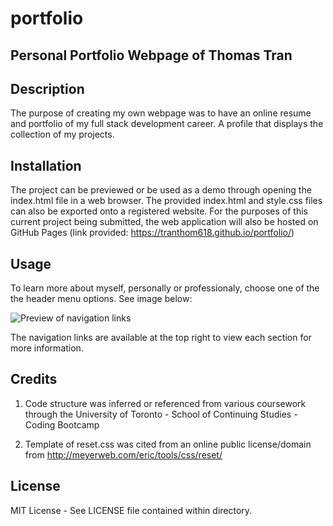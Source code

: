 # portfolio

## Personal Portfolio Webpage of Thomas Tran

## Description

The purpose of creating my own webpage was to have an online resume and portfolio of my full stack development career. A profile that displays the collection of my projects.

## Installation

The project can be previewed or be used as a demo through opening the index.html file in a web browser. The provided index.html and style.css files can also be exported onto a registered website. For the purposes of this current project being submitted, the web application will also be hosted on GitHub Pages (link provided: https://tranthom618.github.io/portfolio/)


## Usage

To learn more about myself, personally or professionaly, choose one of the the header menu options. See image below:

![Preview of navigation links](assets/images/readme-instructional.png?raw=true "README Example")

The navigation links are available at the top right to view each section for more information.

## Credits

1) Code structure was inferred or referenced from various coursework through the University of Toronto - School of Continuing Studies - Coding Bootcamp

2) Template of reset.css was cited from an online public license/domain from http://meyerweb.com/eric/tools/css/reset/  

## License

MIT License - See LICENSE file contained within directory.